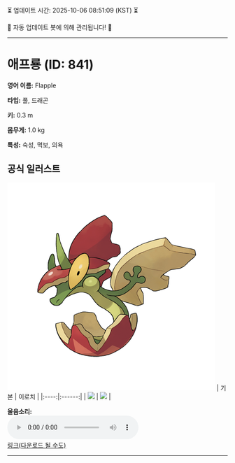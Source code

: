 
⏳ 업데이트 시간: 2025-10-06 08:51:09 (KST) ⏳

🤖 자동 업데이트 봇에 의해 관리됩니다! 🤖

---

# 애프룡 (ID: 841)
**영어 이름:** Flapple

**타입:** 풀, 드래곤

**키:** 0.3 m

**몸무게:** 1.0 kg

**특성:** 숙성, 먹보, 의욕

## 공식 일러스트
![](https://raw.githubusercontent.com/PokeAPI/sprites/master/sprites/pokemon/other/official-artwork/841.png)
| 기본 | 이로치 |
|:----:|:------:|
| <img src="http://play.pokemonshowdown.com/sprites/ani/flapple.gif" width="200"> | <img src="http://play.pokemonshowdown.com/sprites/ani-shiny/flapple.gif" width="200"> |

**울음소리:**<br><audio controls src="https://raw.githubusercontent.com/PokeAPI/cries/main/cries/pokemon/latest/841.ogg"></audio><br> [링크(다운로드 될 수도)](https://raw.githubusercontent.com/PokeAPI/cries/main/cries/pokemon/latest/841.ogg)


---
